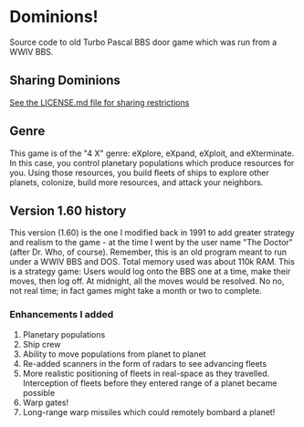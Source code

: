# Dominions!
Source code to old Turbo Pascal BBS door game which was run from a WWIV BBS. 

## Sharing Dominions
[See the LICENSE.md file for sharing restrictions](LICENSE.md)

## Genre
This game is of the "4 X" genre: eXplore, eXpand, eXploit, and eXterminate. In this case, you control planetary populations which produce resources for you. Using those resources, you build fleets of ships to explore other planets, colonize, build more resources, and attack your neighbors.

## Version 1.60 history
This version (1.60) is the one I modified back in 1991 to add greater strategy and realism to the game - at the time I went by the user name "The Doctor" (after Dr. Who, of course). Remember, this is an old program meant to run under a WWIV BBS and DOS. Total memory used was about 110k RAM. This is a strategy game: Users would log onto the BBS one at a time, make their moves, then log off. At midnight, all the moves would be resolved. No no, not real time; in fact games might take a month or two to complete.

### Enhancements I added
1. Planetary populations
2. Ship crew
3. Ability to move populations from planet to planet
4. Re-added scanners in the form of radars to see advancing fleets
5. More realistic positioning of fleets in real-space as they travelled. Interception of fleets before they entered range of a planet became possible
5. Warp gates!
6. Long-range warp missiles which could remotely bombard a planet!
